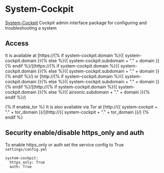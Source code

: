 # System-Cockpit

[System-Cockpit](https://cockpit-project.org) Cockpit admin interface package for configuring and troubleshooting a system

## Access

It is available at [https://{% if system-cockpit.domain %}{{ system-cockpit.domain }}{% else %}{{ system-cockpit.subdomain + "." + domain }}{% endif %}/](https://{% if system-cockpit.domain %}{{ system-cockpit.domain }}{% else %}{{ system-cockpit.subdomain + "." + domain }}{% endif %}/) or [http://{% if system-cockpit.domain %}{{ system-cockpit.domain }}{% else %}{{ system-cockpit.subdomain + "." + domain }}{% endif %}/](http://{% if system-cockpit.domain %}{{ system-cockpit.domain }}{% else %}{{ airsonic.subdomain + "." + domain }}{% endif %}/)

{% if enable_tor %}
It is also available via Tor at [http://{{ system-cockpit + "." + tor_domain }}/](http://{{ system-cockpit + "." + tor_domain }}/)
{% endif %}

## Security enable/disable https_only and auth

To enable https_only or auth set the service config to True
`settings/config.yml`

```
system-cockpit:
  https_only: True
  auth: True
```
